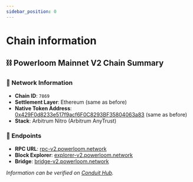 ```yaml
---  
sidebar_position: 0
---  
```


# Chain information

## ⛓️ Powerloom Mainnet V2 Chain Summary

### 🛜 Network Information

- **Chain ID**: `7869`
- **Settlement Layer**: Ethereum (same as before)
- **Native Token Address**: [0x429F0d8233e517f9acf6F0C8293BF35804063a83](https://etherscan.io/token/0x429F0d8233e517f9acf6F0C8293BF35804063a83)  (same as before)
- **Stack**: Arbitrum Nitro (Arbitrum AnyTrust)

### 🔗 Endpoints

- **RPC URL**: [rpc-v2.powerloom.network](https://rpc-v2.powerloom.network)
- **Block Explorer**: [explorer-v2.powerloom.network](https://explorer-v2.powerloom.network)
- **Bridge**: [bridge-v2.powerloom.network](https://bridge-v2.powerloom.network)

*Information can be verified on [Conduit Hub](https://hub.conduit.xyz/powerloom-mainnet-v2-v52tbqo4if).*
